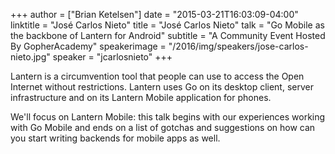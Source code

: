 +++
author = ["Brian Ketelsen"]
date = "2015-03-21T16:03:09-04:00"
linktitle = "José Carlos Nieto"
title = "José Carlos Nieto"
talk = "Go Mobile as the backbone of Lantern for Android"
subtitle = "A Community Event Hosted By GopherAcademy"
speakerimage = "/2016/img/speakers/jose-carlos-nieto.jpg"
speaker = "jcarlosnieto"
+++

Lantern is a circumvention tool that people can use to access the Open Internet without restrictions. Lantern uses Go on its desktop client, server infrastructure and on its Lantern Mobile application for phones.

We'll focus on Lantern Mobile: this talk begins with our experiences working with Go Mobile and ends on a list of gotchas and suggestions on how can you start writing backends for mobile apps as well.
